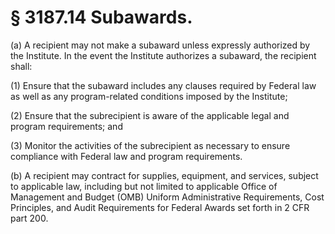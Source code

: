 # § 3187.14   Subawards.

(a) A recipient may not make a subaward unless expressly authorized by the Institute. In the event the Institute authorizes a subaward, the recipient shall:


(1) Ensure that the subaward includes any clauses required by Federal law as well as any program-related conditions imposed by the Institute;


(2) Ensure that the subrecipient is aware of the applicable legal and program requirements; and


(3) Monitor the activities of the subrecipient as necessary to ensure compliance with Federal law and program requirements.


(b) A recipient may contract for supplies, equipment, and services, subject to applicable law, including but not limited to applicable Office of Management and Budget (OMB) Uniform Administrative Requirements, Cost Principles, and Audit Requirements for Federal Awards set forth in 2 CFR part 200.




